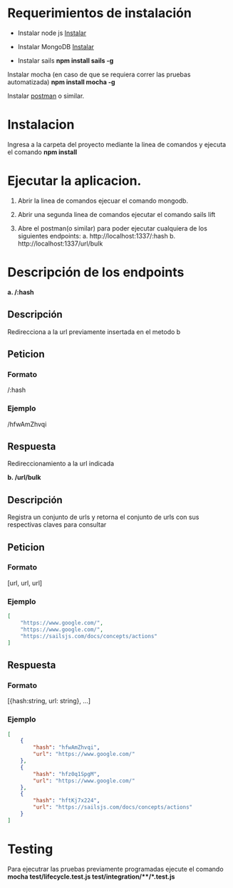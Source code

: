 # Requerimientos de instalación

+ Instalar node js [Instalar](https://nodejs.org/en/download/)

+ Instalar MongoDB [Instalar](https://www.mongodb.com/download-center?jmp=tutorials#community)

+ Instalar sails **npm install sails -g**

Instalar mocha (en caso de que se requiera correr las pruebas automatizada) **npm install mocha -g**

Instalar [postman](https://www.getpostman.com/docs/v6/postman/launching_postman/installation_and_updates) o similar.

# Instalacion

Ingresa a la carpeta del proyecto mediante la linea de comandos y ejecuta el comando **npm install** 

# Ejecutar la aplicacion.

1. Abrir la linea de comandos ejecuar el comando mongodb.

2. Abrir una segunda linea de comandos ejecutar el comando sails lift

3. Abre el postman(o similar) para poder ejecutar cualquiera de los siguientes endpoints:
a. http://localhost:1337/:hash
b. http://localhost:1337/url/bulk

# Descripción de los endpoints

**a. /:hash**
## Descripción
Redirecciona a la url previamente insertada en el metodo b
## Peticion 
### Formato
/:hash
### Ejemplo
/hfwAmZhvqi
## Respuesta
Redireccionamiento a la url indicada


**b. /url/bulk**

## Descripción
Registra un conjunto de urls y retorna el conjunto de urls con sus respectivas claves para consultar
## Peticion
### Formato
[url, url, url]
### Ejemplo

```json
[
	"https://www.google.com/",
	"https://www.google.com/", 
	"https://sailsjs.com/docs/concepts/actions"
]
```

## Respuesta

### Formato
[{hash:string, url: string}, ...]
### Ejemplo 
```json
[
    {
        "hash": "hfwAmZhvqi",
        "url": "https://www.google.com/"
    },
    {
        "hash": "hfz0q1SpgM",
        "url": "https://www.google.com/"
    },
    {
        "hash": "hftKj7x224",
        "url": "https://sailsjs.com/docs/concepts/actions"
    }
]
```

# Testing
Para ejecutrar las pruebas previamente programadas ejecute el comando **mocha test/lifecycle.test.js test/integration/\*\*/*.test.js**